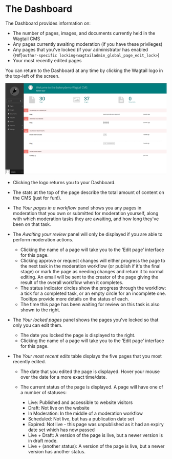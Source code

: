 # The Dashboard

The Dashboard provides information on:

-   The number of pages, images, and documents currently held in the Wagtail CMS
-   Any pages currently awaiting moderation (if you have these privileges)
-   Any pages that you've locked (if your administrator has enabled {ref}`author-specific locking<wagtailadmin_global_page_edit_lock>`)
-   Your most recently edited pages

You can return to the Dashboard at any time by clicking the Wagtail logo in the top-left of the screen.

![](../../_static/images/screen02_dashboard_editor.png)

-   Clicking the logo returns you to your Dashboard.

-   The stats at the top of the page describe the total amount of content on the CMS (just for fun!).

-   The _Your pages in a workflow_ panel shows you any pages in moderation that you own or submitted for moderation yourself, along with which
    moderation tasks they are awaiting, and how long they've been on that task.

-   The _Awaiting your review_ panel will only be displayed if you are able to perform moderation actions.

    -   Clicking the name of a page will take you to the ‘Edit page’ interface for this page.
    -   Clicking approve or request changes will either progress the page to the next task in the moderation workflow (or publish if it's the final stage) or mark the page as needing changes and return it to normal editing. An email will be sent to the creator of the page giving the result of the overall workflow when it completes.
    -   The status indicator circles show the progress through the workflow: a tick for a completed task, or an empty circle for an incomplete one. Tooltips provide more details on the status of each.
    -   The time this page has been waiting for review on this task is also shown to the right.

-   The _Your locked pages_ panel shows the pages you've locked so that only you can edit them.

    -   The date you locked the page is displayed to the right.
    -   Clicking the name of a page will take you to the ‘Edit page’ interface for this page.

-   The _Your most recent edits_ table displays the five pages that you most recently edited.

    -   The date that you edited the page is displayed. Hover your mouse over the date for a more exact time/date.

    -   The current status of the page is displayed. A page will have one of a number of statuses:

        -   Live: Published and accessible to website visitors
        -   Draft: Not live on the website
        -   In Moderation: In the middle of a moderation workflow
        -   Scheduled: Not live, but has a publication date set
        -   Expired: Not live - this page was unpublished as it had an expiry date set which has now passed
        -   Live + Draft: A version of the page is live, but a newer version is in draft mode.
        -   Live + (another status): A version of the page is live, but a newer version has another status.
